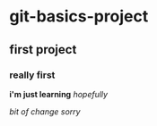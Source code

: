 # git-basics-project
## first project
### really first

**i'm just learning**
*hopefully*

*bit of change sorry*

